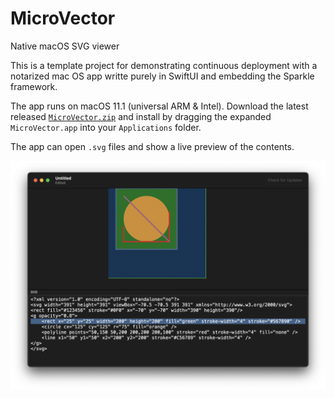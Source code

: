 # MicroVector

Native macOS SVG viewer

This is a template project for demonstrating continuous deployment with a notarized mac OS app writte purely in SwiftUI and embedding the Sparkle framework.

The app runs on macOS 11.1 (universal ARM & Intel). Download the latest released [`MicroVector.zip`](https://github.com/hubomatic/MicroVector/releases/latest/download/MicroVector.zip) and install by dragging the expanded `MicroVector.app` into your `Applications` folder. 

The app can open `.svg` files and show a live preview of the contents.

![Screenshot](screenshot.png "Scren shot")




